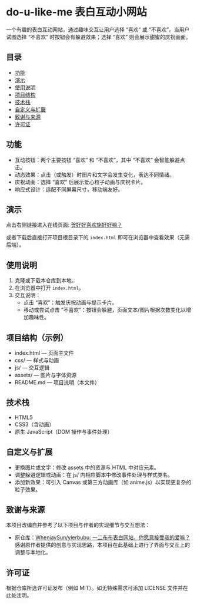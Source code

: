 # do-u-like-me 表白互动小网站

一个有趣的表白互动网站，通过趣味交互让用户选择 “喜欢” 或 “不喜欢”。当用户试图选择 “不喜欢” 时按钮会有躲避效果；选择 “喜欢” 则会展示甜蜜的庆祝画面。

## 目录

- [功能](#功能)
- [演示](#演示)
- [使用说明](#使用说明)
- [项目结构](#项目结构)
- [技术栈](#技术栈)
- [自定义与扩展](#自定义与扩展)
- [致谢与来源](#致谢与来源)
- [许可证](#许可证)

## 功能

- 互动按钮：两个主要按钮 “喜欢” 和 “不喜欢”，其中 “不喜欢” 会智能躲避点击。
- 动态效果：点击（或触发）时图片和文字会发生变化，表达不同情绪。
- 庆祝动画：选择 “喜欢” 后展示爱心粒子动画与庆祝卡片。
- 响应式设计：适配不同屏幕尺寸，移动端友好。

## 演示

点击右侧链接进入在线页面: [贺好好喜欢施好好嘛？](https://cozyrain.github.io/do-u-like-me/)

或者下载后直接打开项目根目录下的 `index.html` 即可在浏览器中查看效果（无需后端）。

## 使用说明

1. 克隆或下载本仓库到本地。
2. 在浏览器中打开 `index.html`。
3. 交互说明：
   - 点击 “喜欢”：触发庆祝动画与提示卡片。
   - 移动或尝试点击 “不喜欢”：按钮会躲避，页面文本/图片根据次数变化以增加趣味性。

## 项目结构（示例）

- index.html — 页面主文件
- css/ — 样式与动画
- js/ — 交互逻辑
- assets/ — 图片与字体资源
- README.md — 项目说明（本文件）

## 技术栈

- HTML5
- CSS3（含动画）
- 原生 JavaScript（DOM 操作与事件处理）

## 自定义与扩展

- 更换图片或文字：修改 assets 中的资源与 HTML 中对应元素。
- 调整躲避逻辑或动画：在 js/ 内相应脚本中修改事件处理与样式类名。
- 添加新效果：可引入 Canvas 或第三方动画库（如 anime.js）以实现更复杂的粒子效果。

## 致谢与来源

本项目改编自并参考了以下项目与作者的实现细节与交互想法：

- 原仓库：[WhenjaySun/yierbubu: 一二布布表白网站，你愿意接受我的爱嘛？](https://github.com/WhenjaySun/yierbubu#)
  感谢原作者提供的创意与实现思路，本项目在此基础上进行了界面与交互上的调整与本地化。

## 许可证

根据仓库所选许可证发布（例如 MIT）。如无特殊需求可添加 LICENSE 文件并在此处注明。
